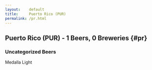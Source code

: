 ```yaml
---
layout:    default
title:     Puerto Rico (PUR)
permalink: /pr.html
---
```


## Puerto Rico (PUR) - 1 Beers, 0 Breweries {#pr}



### Uncategorized Beers

Medalla Light  



 
